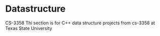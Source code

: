 # Datastructure
CS-3358
Thi section is for C++ data structure projects from cs-3358 at Texas State University
